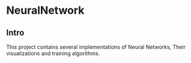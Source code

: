 # NeuralNetwork

## Intro

This project contains several implementations of Neural Networks, Their visualizations and training algorithms.



